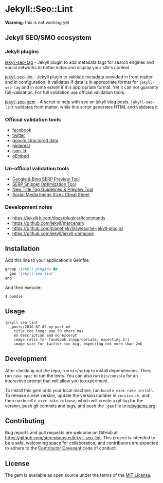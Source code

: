 # Jekyll::Seo::Lint

**Warning**: this is not working yet

## Jekyll SEO/SMO ecosystem

### Jekyll plugins

[jekyll-seo-tag](https://github.com/jekyll/jekyll-seo-tag) - Jekyll plugin to add metadata tags for search engines and social networks to better index and display your site's content.

[jekyll-seo-lint](https://github.com/stereobooster/jekyll-seo-lint) - Jekyll plugin to validate metadata provided in front matter and in configuration. It validates if data is in appropriate format for `jekyll-seo-tag` and in some extent if it is appropriate format. Yet it can not guaranty full-validation. For full validation use official validation tools.

[jekyll-seo-gem](https://github.com/pmarsceill/jekyll-seo-gem) - A script to help with seo on jekyll blog posts. `jekyll-seo-lint` validates front matter, while this script generates HTML and validates it

### Official validation tools

- [facebook](https://developers.facebook.com/tools/debug/)
- [twitter](https://cards-dev.twitter.com/validator)
- [google structured data](https://search.google.com/structured-data/testing-tool/u/0/)
- [pinterest](https://developers.pinterest.com/tools/url-debugger/)
- [json-ld](http://json-ld.org/playground/)
- [oEmbed](http://iframely.com/debug)

### Un-official validation tools

- [Google & Bing SERP Preview Tool](http://tools.seomoves.org/search-preview.php)
- [SERP Snippet Optimization Tool](http://www.seomofo.com/snippet-optimizer.html)
- [New Title Tag Guidelines & Preview Tool](https://moz.com/blog/new-title-tag-guidelines-preview-tool)
- [Social Media Image Sizes Cheat Sheet](https://docs.google.com/spreadsheets/d/1IpTYTTMJLcSXcPDtW9zSbPBHQyRdrLfKERohGIIkE_Q/edit#gid=0)

### Development notes

- https://jekyllrb.com/docs/plugins/#commands
- https://github.com/jekyll/mercenary
- https://github.com/planetjekyll/awesome-jekyll-plugins
- https://github.com/jekyll/jekyll-compose

## Installation

Add this line to your application's Gemfile:

```ruby
group :jekyll_plugins do
  gem 'jekyll-seo-lint'
end
```

And then execute:

```
$ bundle
```

## Usage

```
jekyll seo-lint
  _posts/2016-07-02-my-post.md
    title too long: use 50 chars max
    no description and no excerpt
    image ratio for facebook inappropriate, expecting 2:1
    image size for twitter too big, expecting not more than 2mb
```

## Development

After checking out the repo, run `bin/setup` to install dependencies. Then, run `rake spec` to run the tests. You can also run `bin/console` for an interactive prompt that will allow you to experiment.

To install this gem onto your local machine, run `bundle exec rake install`. To release a new version, update the version number in `version.rb`, and then run `bundle exec rake release`, which will create a git tag for the version, push git commits and tags, and push the `.gem` file to [rubygems.org](https://rubygems.org).

## Contributing

Bug reports and pull requests are welcome on GitHub at https://github.com/stereobooster/jekyll-seo-lint. This project is intended to be a safe, welcoming space for collaboration, and contributors are expected to adhere to the [Contributor Covenant](http://contributor-covenant.org) code of conduct.


## License

The gem is available as open source under the terms of the [MIT License](http://opensource.org/licenses/MIT).

